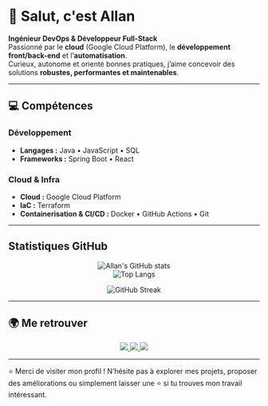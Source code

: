 # 👋 Salut, c'est Allan  

**Ingénieur DevOps & Développeur Full-Stack**  
Passionné par le **cloud** (Google Cloud Platform), le **développement front/back-end** et l’**automatisation**.  
Curieux, autonome et orienté bonnes pratiques, j’aime concevoir des solutions **robustes, performantes et maintenables**.  

---

## 💻 Compétences

###  Développement
- **Langages :** Java • JavaScript • SQL  
- **Frameworks :** Spring Boot • React  

###  Cloud & Infra
- **Cloud :** Google Cloud Platform  
- **IaC :** Terraform  
- **Containerisation & CI/CD :** Docker • GitHub Actions • Git  

---

##  Statistiques GitHub
<div align="center">

![Allan's GitHub stats](https://github-readme-stats.vercel.app/api?username=AllanLny&show_icons=true&theme=tokyonight&hide_border=true&count_private=true)  
![Top Langs](https://github-readme-stats.vercel.app/api/top-langs/?username=AllanLny&layout=compact&theme=tokyonight&hide_border=true)  

<p align="center">
  <img src="https://github-readme-streak-stats.herokuapp.com/?user=AllanLny&theme=tokyonight&hide_border=true" alt="GitHub Streak" />
</p>

</div>

---

## 🌍 Me retrouver
<p align="center">
  <a href="https://www.linkedin.com/in/allanlannoy/">
    <img src="https://img.shields.io/badge/LinkedIn-Allan%20Lannoy-blue?logo=linkedin&style=for-the-badge" />
  </a>
  <a href="mailto:allancontactdevpro@gmail.com">
    <img src="https://img.shields.io/badge/Email-allancontactdevpro@gmail.com-red?logo=gmail&style=for-the-badge" />
  </a>
  <a href="https://allan-lannoy-portfolio.vercel.app/">
    <img src="https://img.shields.io/badge/🌐-Portfolio-9cf?style=for-the-badge" />
  </a>
</p>

---

⭐ Merci de visiter mon profil ! N’hésite pas à explorer mes projets, proposer des améliorations ou simplement laisser une ⭐ si tu trouves mon travail intéressant.  

